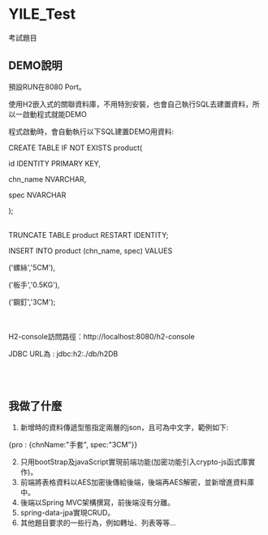 # YILE_Test
考試題目

## DEMO說明

預設RUN在8080 Port。

使用H2嵌入式的關聯資料庫，不用特別安裝，也會自己執行SQL去建置資料，所以一啟動程式就能DEMO

程式啟動時，會自動執行以下SQL建置DEMO用資料:

CREATE TABLE IF NOT EXISTS product(

  id IDENTITY PRIMARY KEY,

  chn_name NVARCHAR,

  spec NVARCHAR

);

<br>
TRUNCATE TABLE product RESTART IDENTITY;

INSERT INTO product (chn_name, spec) VALUES
	
  ('螺絲','5CM'),
	
  ('板手','0.5KG'),
	
  ('鋼釘','3CM');

<br><br>
H2-console訪問路徑：http://localhost:8080/h2-console

JDBC URL為 : jdbc:h2:./db/h2DB


<br><br>
## 我做了什麼

1. 新增時的資料傳遞型態指定兩層的json，且可為中文字，範例如下:

{pro : {chnName:"手套", spec:"3CM"}}

2. 只用bootStrap及javaScript實現前端功能(加密功能引入crypto-js函式庫實作)。
3. 前端將表格資料以AES加密後傳給後端，後端再AES解密，並新增進資料庫中。
4. 後端以Spring MVC架構撰寫，前後端沒有分離。
5. spring-data-jpa實現CRUD。
6. 其他題目要求的一些行為，例如轉址、列表等等...
